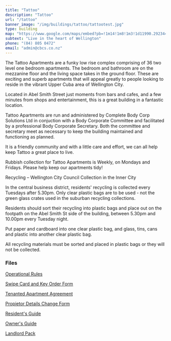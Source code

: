 ```yaml
---
title: "Tattoo"
description: "Tattoo"
url: "/tattoo"
banner_image: "/img/buildings/tattoo/tattootest.jpg"
type: building
map: "https://www.google.com/maps/embed?pb=!1m14!1m8!1m3!1d11990.29234406004!2d174.7749216!3d-41.2963949!3m2!1i1024!2i768!4f13.1!3m3!1m2!1s0x0%3A0x76e2c91abed72059!2sTattoo+apartments!5e0!3m2!1sen!2snz!4v1450337956293"
subtext: "Live in the heart of Wellington"
phone: "(04) 805 0472"
email: "admin@cbcs.co.nz"
---
```

The Tattoo Apartments are a funky low rise complex comprising of 36 two level one bedroom apartments. The bedroom and bathroom are on the mezzanine floor and the living space takes in the ground floor. These are exciting and superb apartments that will appeal greatly to people looking to reside in the vibrant Upper Cuba area of Wellington City.

Located in Abel Smith Street just moments from bars and cafes, and a few minutes from shops and entertainment, this is a great building in a fantastic location.

Tattoo Apartments are run and administered by Complete Body Corp Solutions Ltd in conjuction with a Body Corporate Committee and facilitated by a professional Body Corporate Secretary.  Both the committee and secretary meet as necessary to keep the building maintained and functioning as planned.

It is a friendly community and with a little care and effort, we can all help keep Tattoo a great place to live.

Rubbish collection for Tattoo Apartments is Weekly, on Mondays and Fridays. Please help keep our apartments tidy!
 
Recycling – Wellington City Council Collection in the Inner City

In the central business district, residents' recycling is collected every Tuesdays after 5.30pm. Only clear plastic bags are to be used - not the green glass crates used in the suburban recycling collections.

Residents should sort their recycling into plastic bags and place out on the footpath on the Abel Smith St side of the building, between 5.30pm and 10.00pm every Tuesday night.

Put paper and cardboard into one clear plastic bag, and glass, tins, cans and plastic into another clear plastic bag.

All recycling materials must be sorted and placed in plastic bags or they will not be collected.



### Files

<a href="/files/Tattoo-Apartments-Body-Corporate-Operational-Rules-280912.pdf" target="_blank"><i class="fa fa-file-pdf-o"></i> Operational Rules</a>

<a href="/files/Tattoo-Apartments-Swipe-Card-and-Key-Order-Form.pdf" target="_blank"><i class="fa fa-file-pdf-o"></i> Swipe Card and Key Order Form</a>

<a href="/files/Tattoo-Apartments-Tenanted-Apartment-Agreement.pdf" target="_blank"><i class="fa fa-file-pdf-o"></i> Tenanted Apartment Agreement</a>

<a href="/files/Tattoo-Apartments-Proprietor-Details-Change-Form.pdf" target="_blank"><i class="fa fa-file-pdf-o"></i> Propietor Details Change Form</a>

<a href="/files/Tattoo-Apartments-Residents-Guide.pdf" target="_blank"><i class="fa fa-file-pdf-o"></i> Resident's Guide</a>

<a href="/files/Tattoo-Apartments-Owners-Guide.pdf" target="_blank"><i class="fa fa-file-pdf-o"></i> Owner's Guide</a>

<a href="/files/Tattoo-Apartments-Landlord-Pack.pdf" target="_blank"><i class="fa fa-file-pdf-o"></i> Landlord Pack</a>

